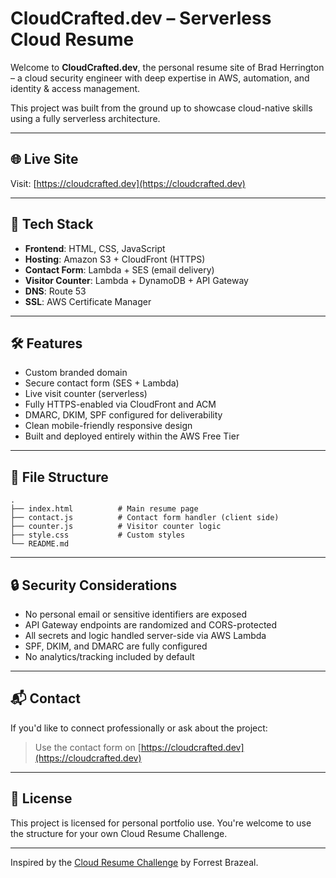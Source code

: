 
# CloudCrafted.dev – Serverless Cloud Resume

Welcome to **CloudCrafted.dev**, the personal resume site of Brad Herrington – a cloud security engineer with deep expertise in AWS, automation, and identity & access management.

This project was built from the ground up to showcase cloud-native skills using a fully serverless architecture.

---

## 🌐 Live Site
Visit: [https://cloudcrafted.dev](https://cloudcrafted.dev)

---

## 🚀 Tech Stack

- **Frontend**: HTML, CSS, JavaScript
- **Hosting**: Amazon S3 + CloudFront (HTTPS)
- **Contact Form**: Lambda + SES (email delivery)
- **Visitor Counter**: Lambda + DynamoDB + API Gateway
- **DNS**: Route 53
- **SSL**: AWS Certificate Manager

---

## 🛠 Features

- Custom branded domain
- Secure contact form (SES + Lambda)
- Live visit counter (serverless)
- Fully HTTPS-enabled via CloudFront and ACM
- DMARC, DKIM, SPF configured for deliverability
- Clean mobile-friendly responsive design
- Built and deployed entirely within the AWS Free Tier

---

## 📁 File Structure

```
.
├── index.html          # Main resume page
├── contact.js          # Contact form handler (client side)
├── counter.js          # Visitor counter logic
├── style.css           # Custom styles
└── README.md
```

---

## 🔒 Security Considerations

- No personal email or sensitive identifiers are exposed
- API Gateway endpoints are randomized and CORS-protected
- All secrets and logic handled server-side via AWS Lambda
- SPF, DKIM, and DMARC are fully configured
- No analytics/tracking included by default

---

## 📬 Contact

If you'd like to connect professionally or ask about the project:
> Use the contact form on [https://cloudcrafted.dev](https://cloudcrafted.dev)

---

## 📜 License

This project is licensed for personal portfolio use. You're welcome to use the structure for your own Cloud Resume Challenge.

---

Inspired by the [Cloud Resume Challenge](https://cloudresumechallenge.dev/) by Forrest Brazeal.
